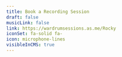 ```yaml
---
title: Book a Recording Session
draft: false
musicLink: false
link: https://wardrumsessions.as.me/Rocky
iconSet: fa-solid fa-
icon: microphone-lines
visibleInCMS: true
---
```

